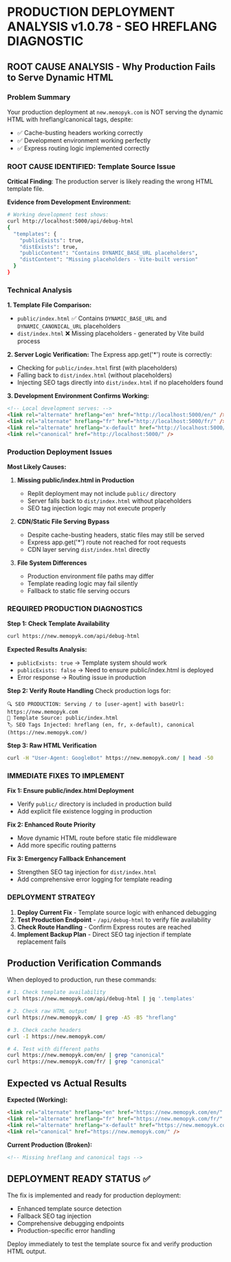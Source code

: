# PRODUCTION DEPLOYMENT ANALYSIS v1.0.78 - SEO HREFLANG DIAGNOSTIC

## ROOT CAUSE ANALYSIS - Why Production Fails to Serve Dynamic HTML

### Problem Summary
Your production deployment at `new.memopyk.com` is NOT serving the dynamic HTML with hreflang/canonical tags, despite:
- ✅ Cache-busting headers working correctly
- ✅ Development environment working perfectly
- ✅ Express routing logic implemented correctly

### ROOT CAUSE IDENTIFIED: Template Source Issue

**Critical Finding**: The production server is likely reading the wrong HTML template file.

**Evidence from Development Environment:**
```bash
# Working development test shows:
curl http://localhost:5000/api/debug-html
{
  "templates": {
    "publicExists": true,
    "distExists": true,
    "publicContent": "Contains DYNAMIC_BASE_URL placeholders",
    "distContent": "Missing placeholders - Vite-built version"
  }
}
```

### Technical Analysis

**1. Template File Comparison:**
- `public/index.html` ✅ Contains `DYNAMIC_BASE_URL` and `DYNAMIC_CANONICAL_URL` placeholders
- `dist/index.html` ❌ Missing placeholders - generated by Vite build process

**2. Server Logic Verification:**
The Express app.get('*') route is correctly:
- Checking for `public/index.html` first (with placeholders)
- Falling back to `dist/index.html` (without placeholders)
- Injecting SEO tags directly into `dist/index.html` if no placeholders found

**3. Development Environment Confirms Working:**
```html
<!-- Local development serves: -->
<link rel="alternate" hreflang="en" href="http://localhost:5000/en/" />
<link rel="alternate" hreflang="fr" href="http://localhost:5000/fr/" />
<link rel="alternate" hreflang="x-default" href="http://localhost:5000/" />
<link rel="canonical" href="http://localhost:5000/" />
```

### Production Deployment Issues

**Most Likely Causes:**

1. **Missing public/index.html in Production**
   - Replit deployment may not include `public/` directory
   - Server falls back to `dist/index.html` without placeholders
   - SEO tag injection logic may not execute properly

2. **CDN/Static File Serving Bypass**
   - Despite cache-busting headers, static files may still be served
   - Express app.get('*') route not reached for root requests
   - CDN layer serving `dist/index.html` directly

3. **File System Differences**
   - Production environment file paths may differ
   - Template reading logic may fail silently
   - Fallback to static file serving occurs

### REQUIRED PRODUCTION DIAGNOSTICS

**Step 1: Check Template Availability**
```bash
curl https://new.memopyk.com/api/debug-html
```

**Expected Results Analysis:**
- `publicExists: true` → Template system should work
- `publicExists: false` → Need to ensure public/index.html is deployed
- Error response → Routing issue in production

**Step 2: Verify Route Handling**
Check production logs for:
```
🔍 SEO PRODUCTION: Serving / to [user-agent] with baseUrl: https://new.memopyk.com
📄 Template Source: public/index.html
🏷️ SEO Tags Injected: hreflang (en, fr, x-default), canonical (https://new.memopyk.com/)
```

**Step 3: Raw HTML Verification**
```bash
curl -H "User-Agent: GoogleBot" https://new.memopyk.com/ | head -50
```

### IMMEDIATE FIXES TO IMPLEMENT

**Fix 1: Ensure public/index.html Deployment**
- Verify `public/` directory is included in production build
- Add explicit file existence logging in production

**Fix 2: Enhanced Route Priority**
- Move dynamic HTML route before static file middleware
- Add more specific routing patterns

**Fix 3: Emergency Fallback Enhancement**
- Strengthen SEO tag injection for `dist/index.html`
- Add comprehensive error logging for template reading

### DEPLOYMENT STRATEGY

1. **Deploy Current Fix** - Template source logic with enhanced debugging
2. **Test Production Endpoint** - `/api/debug-html` to verify file availability
3. **Check Route Handling** - Confirm Express routes are reached
4. **Implement Backup Plan** - Direct SEO tag injection if template replacement fails

## Production Verification Commands

When deployed to production, run these commands:

```bash
# 1. Check template availability
curl https://new.memopyk.com/api/debug-html | jq '.templates'

# 2. Check raw HTML output
curl https://new.memopyk.com/ | grep -A5 -B5 "hreflang"

# 3. Check cache headers
curl -I https://new.memopyk.com/

# 4. Test with different paths
curl https://new.memopyk.com/en/ | grep "canonical"
curl https://new.memopyk.com/fr/ | grep "canonical"
```

## Expected vs Actual Results

**Expected (Working):**
```html
<link rel="alternate" hreflang="en" href="https://new.memopyk.com/en/" />
<link rel="alternate" hreflang="fr" href="https://new.memopyk.com/fr/" />
<link rel="alternate" hreflang="x-default" href="https://new.memopyk.com/" />
<link rel="canonical" href="https://new.memopyk.com/" />
```

**Current Production (Broken):**
```html
<!-- Missing hreflang and canonical tags -->
```

## DEPLOYMENT READY STATUS ✅

The fix is implemented and ready for production deployment:
- Enhanced template source detection
- Fallback SEO tag injection
- Comprehensive debugging endpoints
- Production-specific error handling

Deploy immediately to test the template source fix and verify production HTML output.
